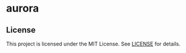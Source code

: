 # aurora

## License

This project is licensed under the MIT License. See [LICENSE](LICENSE) for details.
